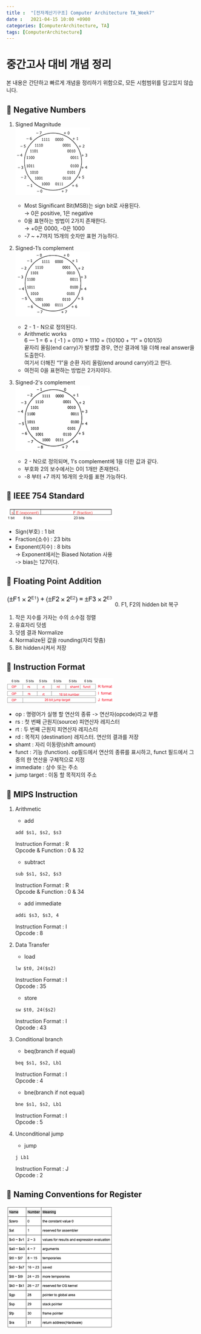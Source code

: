 ```yaml
---
title :  "[전자계산기구조] Computer Architecture TA_Week7"
date :   2021-04-15 10:00 +0900
categories: [ComputerArchitecture, TA]
tags: [ComputerArchitecture]
---
```

# 중간고사 대비 개념 정리 
본 내용은 간단하고 빠르게 개념을 정리하기 위함으로, 모든 시험범위를 담고있지 않습니다.


## 📌 Negative Numbers
1. Signed Magnitude  
   ![SignedMag](/assets/img/data/SignedMag.png)
	* Most Significant Bit(MSB)는 sign bit로 사용된다.  
        → 0은 positive, 1은 negative
	* 0을 표현하는 방법이 2가지 존재한다.  
		→ +0은 0000, -0은 1000
	* -7 ~ +7까지 15개의 숫자만 표현 가능하다.

2. Signed-1’s complement  
   ![Signed-1's](/assets/img/data/Signed_1.png)
    * 2  - 1 - N으로 정의된다.
	* Arithmetic works  
	6 — 1 = 6 + ( -1 ) = 0110 + 1110 = (1)0100 + “1” = 0101(5)  
	끝자리 올림(end carry)가 발생할 경우, 연산 결과에 1을 더해 real answer을 도출한다.  
	여기서 더해진 “1”을 순환 자리 올림(end around carry)라고 한다.
	* 여전히 0을 표현하는 방법은 2가지이다. 
  
3. Signed-2's complement  
   ![Signed-1's](/assets/img/data/Signed_2.png)
    * 2 - N으로 정의되며, 1’s complement에 1을 더한 값과 같다.
    * 부호화 2의 보수에서는 0이 1개만 존재한다.
	* -8 부터 +7 까지 16개의 숫자를 표현 가능하다.

## 📌 IEEE 754 Standard
![IEEE754](/assets/img/data/IEEE754.png)
* Sign(부호) : 1 bit
* Fraction(소수) : 23 bits 
* Exponent(지수) : 8 bits  
	-> Exponent에서는 Biased Notation 사용  
	-> bias는 127이다. 

## 📌 Floating Point Addition
![FloatingPointAdd](/assets/img/data/FloatingPointAdd.png)
0. F1, F2의 hidden bit 복구 
1. 작은 지수를 가자는 수의 소수점 정렬
2. 유효자리 덧셈
3. 덧셈 결과 Normalize
4. Normalize된 값을 rounding(자리 맞춤)
5. Bit hidden시켜서 저장

## 📌 Instruction Format
![InstructionFormat](/assets/img/data/RIJFormat.png)
* op : 명령어가 실행 할 연산의 종류 -> 연산자(opcode)라고 부름
* rs : 첫 번째 근원지(source) 피연산자 레지스터
* rt : 두 번째 근원지 피연산자 레지스터
* rd : 목적지 (destination) 레지스터. 연산의 결과를 저장
* shamt : 자리 이동량(shift amount)
* funct : 기능 (function). op필드에서 연산의 종류를 표시하고, funct 필드에서 그 중의 한 연산을 구체적으로 지정
* immediate : 상수 또는 주소
* jump target : 이동 할 목적지의 주소

## 📌 MIPS Instruction
1. Arithmetic
   * add  
    ```console
    add $s1, $s2, $s3
    ``` 
    Instruction Format : R  
    Opcode & Function : 0 & 32  
  

   * subtract  
    ```console
    sub $s1, $s2, $s3
    ```
    Instruction Format : R  
    Opcode & Function : 0 & 34  
  

   * add immediate  
    ```console
    addi $s3, $s3, 4
    ```
    Instruction Format : I  
    Opcode : 8 
  

2. Data Transfer
   * load
    ```console
    lw $t0, 24($s2)
    ```
    Instruction Format : I  
    Opcode : 35  
  

   * store
    ```console
    sw $t0, 24($s2)
    ```
    Instruction Format : I  
    Opcode : 43  
  

3. Conditional branch
   * beq(branch if equal)  
    ```console
    beq $s1, $s2, Lb1
    ```
    Instruction Format : I  
    Opcode : 4  
  

   * bne(branch if not equal)  
    ```console
    bne $s1, $s2, Lb1
    ```
    Instruction Format : I  
    Opcode : 5
  

4. Unconditional jump
   * jump  
    ```console
    j Lb1
    ```
    Instruction Format : J  
    Opcode : 2
  

## 📌 Naming Conventions for  Register 
![NamingConventions](/assets/img/data/NamingReg.png)